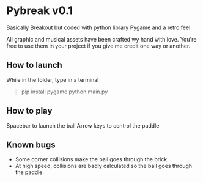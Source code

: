 # Pybreak v0.1
Basically Breakout but coded with python library Pygame and a retro feel

All graphic and musical assets have been crafted wy hand with love. You're free to use them in your project if you give me credit one way or another.

## How to launch
While in the folder, type in a terminal
> pip install pygame
> python main.py

## How to play
Spacebar to launch the ball
Arrow keys to control the paddle

## Known bugs
* Some corner collisions make the ball goes through the brick
* At high speed, collisions are badly calculated so the ball goes through the paddle.
